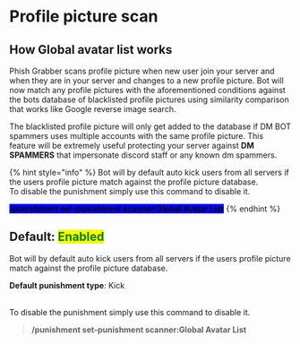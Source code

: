 # Profile picture scan

## How Global avatar list works

Phish Grabber scans profile picture when new user join your server and when they are in your server and changes to a new profile picture. Bot will now match any profile pictures with the aforementioned conditions against the bots database of blacklisted profile pictures using similarity comparison that works like Google reverse image search.&#x20;

The blacklisted profile picture will only get added to the database if DM BOT spammers uses multiple accounts with the same profile picture. This feature will be extremely useful protecting your server against **DM SPAMMERS** that impersonate discord staff or any known dm spammers.



{% hint style="info" %}
Bot will by default auto kick users from all servers if the users profile picture match against the profile picture database.\
To disable the punishment simply use this command to disable it.



<mark style="background-color:blue;">**/punishment set-punishment scanner:Global Avatar List**</mark>
{% endhint %}

## Default: <mark style="color:green;">Enabled</mark>

Bot will by default auto kick users from all servers if the users profile picture match against the profile picture database.

**Default punishment type**: Kick

\
To disable the punishment simply use this command to disable it.

> **/punishment set-punishment scanner:Global Avatar List**





